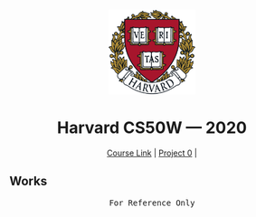 <br>

<p align="center">
<img src="./images/H.png" alt="logo" height="150"/>
</p>

<h1 align="center">
Harvard CS50W — 2020
</h1>

<p align="center">
  <a href="https://cs50.harvard.edu/web">Course Link</a> |
  <a href="https://github.com/mancuoj/CS50W-search">Project 0</a> |
</p>


## Works

<pre align="center">
For Reference Only
</pre>

